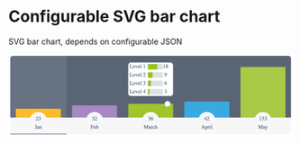 # Configurable SVG bar chart

SVG bar chart, depends on configurable JSON

<img src="/bar-chart.png" alt="bar-chart">
